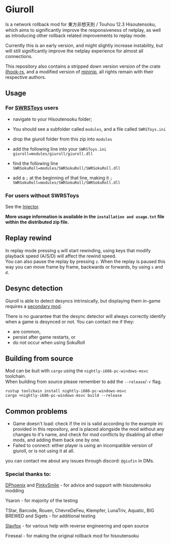 # Giuroll  

Is a network rollback mod for 東方非想天則 / Touhou 12.3 Hisoutensoku, which aims to significantly improve the responsiveness of netplay, as well as introducing other rollback related improvements to replay mode.  

Currently this is an early version, and might slightly increase instability, but will still significantly improve the netplay experience for almost all connections.  

This repository also contains a stripped down version version of the crate [ilhook-rs](https://github.com/regomne/ilhook-rs), and a modified version of [mininip](https://github.com/SlooowAndFurious/mininip), all rights remain with their respective authors.

## Usage  

### For [SWRSToys](https://github.com/SokuDev/SokuMods/) users
- navigate to your Hisoutensoku folder;
- You should see a subfolder called `modules`, and a file called `SWRSToys.ini`
- drop the giuroll folder from this zip into `modules`
- add the following line into your `SWRSToys.ini`
`giuroll=modules/giuroll/giuroll.dll`

- find the following line
`SWRSokuRoll=modules/SWRSokuRoll/SWRSokuRoll.dll`
- add a `;` at the beginning of that line, making it
`; SWRSokuRoll=modules/SWRSokuRoll/SWRSokuRoll.dll`

### For users without SWRSToys
See the [Injector](/injector/).  

**More usage information is available in the `installation and usage.txt` file within the distributed zip file.**

## Replay rewind  

In replay mode pressing `q` will start rewinding, using keys that modify playback speed (A/S/D) will affect the rewind speed.  
You can also pause the replay by pressing `z`. When the replay is paused this way you can move frame by frame, backwards or forwards, by using `s` and `d`.

## Desync detection
Giuroll is able to detect desyncs intrinsically, but displaying them in-game requires a [secondary mod](https://github.com/kookie2332/Giuroll-Desync-Detector).

There is no guarantee that the desync detector will always correctly identify when a game is desynced or not. You can contact me if they:
- are common,
- persist after game restarts, or
- do not occur when using SokuRoll

## Building from source

Mod can be buit with `cargo` using the `nightly-i686-pc-windows-msvc` toolchain.  
When building from source please remember to add the `--release`/`-r` flag.

```
rustup toolchain install nightly-i686-pc-windows-msvc
cargo +nightly-i686-pc-windows-msvc build --release
```

## Common problems  

- Game doesn't load: check if the ini is valid according to the example ini provided in this repository, and is placed alongside the mod without any changes to it's name, and check for mod conflicts by disabling all other mods, and adding them back one by one.  
- Failed to connect: either player is using an incompatible version of giuroll, or is not using it at all.  

you can contact me about any issues through discord: `@giufin` in DMs.

### Special thanks to:

[DPhoenix](https://github.com/enebe-nb) and [PinkySmile](https://github.com/Gegel85) - for advice and support with hisoutensoku modding  

Ysaron - for majority of the testing 

TStar, Barcode, Rouen, ChèvreDeFeu, Klempfer, LunaTriv, Aquatic, BIG BREWED and Sigets - for additional testing

[Slavfox](https://github.com/slavfox) - for various help with reverse engineering and open source

Fireseal - for making the original rollback mod for hisoutensoku
